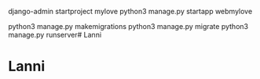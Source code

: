 django-admin startproject mylove
python3 manage.py startapp webmylove

python3 manage.py makemigrations
python3 manage.py migrate
python3 manage.py runserver# Lanni
# Lanni
